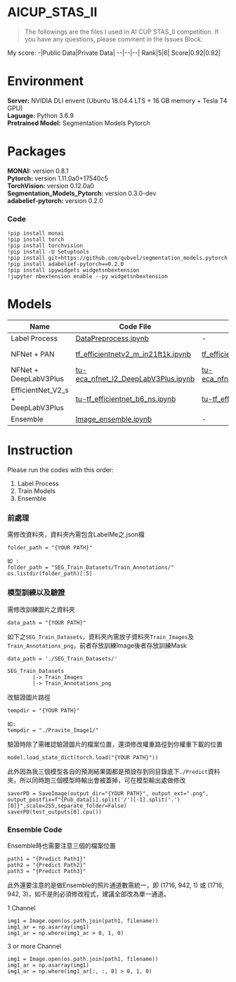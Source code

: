 # AICUP_STAS_II
>The followings are the files I used in AI CUP STAS_II competition. If you have any questions, please comment in the Issues Block.

My score:
-|Public Data|Private Data|
--|--|--|
Rank|5|6|
Score|0.92|0.92|

# Environment
**Server:** NVIDIA DLI envent (Ubuntu 18.04.4 LTS + 16 GB memory + Tesla T4 GPU)  
**Laguage:** Python 3.6.9  
**Pretrained Model:** Segmentation Models Pytorch

# Packages
**MONAI:** version 0.8.1  
**Pytorch:** version 1.11.0a0+17540c5  
**TorchVision:** version 0.12.0a0  
**Segmentation_Models_Pytorch:** version 0.3.0-dev  
**adabelief-pytorch:** version 0.2.0  

### Code
```
!pip install monai
!pip install torch
!pip install torchvision
!pip install -U Setuptools
!pip install git+https://github.com/qubvel/segmentation_models.pytorch
!pip install adabelief-pytorch==0.2.0
!pip install ipywidgets widgetsnbextension
!jupyter nbextension enable --py widgetsnbextension
```

# Models
Name|Code File|Weight File|Result|
--|--|--|--|
Label Process|[DataPreprocess.ipynb]()|-|
NFNet + PAN|[tf_efficientnetv2_m_in21ft1k.ipynb]()|[tf_efficientnetv2_m_in21ft1k.pth]()|[Result 1]()|
NFNet + DeepLabV3Plus|[tu-eca_nfnet_l2_DeepLabV3Plus.ipynb]()|[tu-eca_nfnet_l2_DeepLabV3Plus.pth]()|[Result 2]()|
EfficientNet_V2_s + DeepLabV3Plus|[tu-tf_efficientnet_b6_ns.ipynb]()|[tu-tf_efficientnet_b6_ns.pth]()|[Result 3]()
Ensemble|[Image_ensemble.ipynb]()|-|[Result]()|

# Instruction
Please run the codes with this order:
1. Label Process
2. Train Models
3. Ensemble

### 前處理
需修改資料夾，資料夾內需包含LabelMe之.json檔

```
folder_path = "{YOUR PATH}"

如 : 
folder_path = "SEG_Train_Datasets/Train_Annotations/"
os.listdir(folder_path)[:5]
```

### 模型訓練以及驗證
需修改訓練圖片之資料夾
```
data_path = "{YOUR PATH}"
```

如下之`SEG_Train_Datasets`，資料夾內需放子資料夾`Train_Images`及`Train_Annotations_png`，前者存放訓練Image後者存放訓練Mask
```
data_path = './SEG_Train_Datasets/'

SEG_Train_Datasets
        |-> Train_Images
        |-> Train_Annotations_png
```
>

改驗證圖片路徑
```
tempdir = "{YOUR PATH}"  

如:
tempdir = "./Pravite_Image1/"
```

驗證時除了需確認驗證圖片的檔案位置，還須修改權重路徑到你權重下載的位置

```
model.load_state_dict(torch.load("{YOUR PATH}"))
```



>

此外因為我三個模型各自的預測結果圖都是預設存到同目錄底下`./Predict`資料夾，所以同時跑三個模型時輸出會被蓋掉，可在模型輸出處做修改
```
saverPD = SaveImage(output_dir="{YOUR PATH}", output_ext=".png", output_postfix=f"{Pub_data[i].split('/')[-1].split('.')[0]}",scale=255,separate_folder=False)
saverPD(test_outputs[0].cpu())
```


### Ensemble Code
Ensemble時也需要注意三個的檔案位置

```
path1 = "{Predict Path1}"
path2 = "{Predict Path2}"
path3 = "{Predict Path3}"
```

此外還要注意的是做Ensemble的照片通道數需統一，即 (1716, 942, 1) 或 (1716, 942, 3)，如不是則必須修改程式，建議全部改為單一通道。

1 Channel
```
img1 = Image.open(os.path.join(path1, filename))
img1_ar = np.asarray(img1)
img1_ar = np.where(img1_ar > 0, 1, 0)

```

3 or more Channel
```
img1 = Image.open(os.path.join(path1, filename))
img1_ar = np.asarray(img1)
img1_ar = np.where(img1_ar[:, :, 0] > 0, 1, 0)

```
